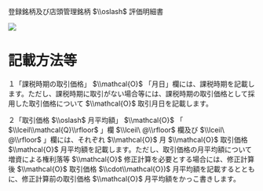 登録銘柄及び店頭管理銘柄 $\\oslash$ 評価明細書

![](https://www.nta.go.jp/tmp/eed7f793-caac-465f-bda8-25927260405f/images/1bf5d6272514986c5bf3f81d1394423dde0aa4616998b1b2afd437490d3cce49.jpg)

# 記載方法等

１「課税時期の取引価格」 $\\mathcal{O}$ 「月日」欄には、課税時期を記載します。ただし、課税時期に取引がない場合等には、課税時期の取引価格として採用した取引価格について $\\mathcal{O}$ 取引月日を記載します。

２「取引価格 $\\oslash$ 月平均額」 $\\mathcal{O}$ 「 $\\lceil\\mathcal{Q}\\rfloor$ 」欄 $\\lceil\ @\\rfloor$ 欄及び $\\lceil\ @\\rfloor$ 」欄には、それぞれ $\\mathcal{O}$ 月 $\\mathcal{O}$ 取引価格 $\\mathcal{O}$ 月平均額を記載します。ただし、取引価格の月平均額について増資による権利落等 $\\mathcal{O}$ 修正計算を必要とする場合には、修正計算後 $\\mathcal{O}$ 取引価格 $\\cdot\\mathcal{O})$ 月平均額を記載するとともに、修正計算前の取引価格 $\\mathcal{O}$ 月平均額をかっこ書きします。